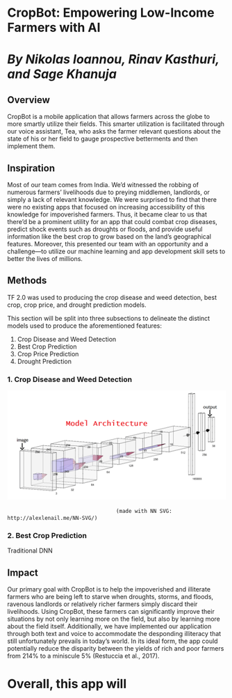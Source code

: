 # CropBot: Empowering Low-Income Farmers with AI 
# *By Nikolas Ioannou, Rinav Kasthuri, and Sage Khanuja*

## Overview
CropBot is a mobile application that allows farmers across the globe to more smartly utilize their fields. This smarter utilization is facilitated through our voice assistant, Tea, who asks the farmer relevant questions about the state of his or her field to gauge prospective betterments and then implement them.

## Inspiration
Most of our team comes from India. We’d witnessed the robbing of numerous farmers’ livelihoods due to preying middlemen, landlords, or simply a lack of relevant knowledge. We were surprised to find that there were no existing apps that focused on increasing accessibility of this knowledge for impoverished farmers. Thus, it became clear to us that there’d be a prominent utility for an app that could combat crop diseases, predict shock events such as droughts or floods, and provide useful information like the best crop to grow based on the land’s geographical features. Moreover, this presented our team with an opportunity and a challenge—to utilize our machine learning and app development skill sets to better the lives of millions.

## Methods
TF 2.0 was used to producing the crop disease and weed detection, best crop, crop price, and drought prediction models.

This section will be split into three subsections to delineate the distinct models used to produce the aforementioned features:

  1. Crop Disease and Weed Detection
  2. Best Crop Prediction
  3. Crop Price Prediction
  4. Drought Prediction
  
### 1. Crop Disease and Weed Detection
![Model Structure - CDWD](https://github.com/sagek21/AGH/blob/master/CropDiseaseDetection.png)

                                       (made with NN SVG: http://alexlenail.me/NN-SVG/)

### 2. Best Crop Prediction
Traditional DNN

## Impact
Our primary goal with CropBot is to help the impoverished and illiterate farmers who are being left to starve when droughts, storms, and floods, ravenous landlords or relatively richer farmers simply discard their livelihoods. Using CropBot, these farmers can significantly improve their situations by not only learning more on the field, but also by learning more about the field itself. Additionally, we have implemented our application through both text and voice to accommodate the desponding illiteracy that still unfortunately prevails in today’s world. In its ideal form, the app could potentially reduce the disparity between the yields of rich and poor farmers from 214% to a miniscule 5% (Restuccia et al., 2017).

# **Overall, this app will**
